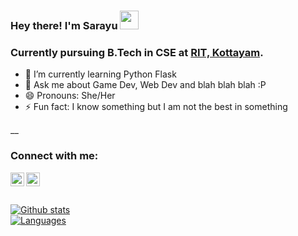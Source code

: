 ### Hey there! I'm Sarayu <img src="https://raw.githubusercontent.com/MartinHeinz/MartinHeinz/master/wave.gif" width="30px">
### Currently pursuing B.Tech in CSE at [RIT, Kottayam](http://www.rit.ac.in/).

- 🌱 I’m currently learning Python Flask
- 💬 Ask me about Game Dev, Web Dev and blah blah blah :P
- 😄 Pronouns: She/Her
- ⚡ Fun fact: I know something but I am not the best in something

__

### Connect with me:

[<img align="left" alt="LinkedIn" width="22px" src="https://cdn.jsdelivr.net/npm/simple-icons@v3/icons/linkedin.svg" />][linkedin]
[<img align="left" alt="Instagram" width="22px" src="https://cdn.jsdelivr.net/npm/simple-icons@v3/icons/instagram.svg" />][instagram]

[instagram]: https://www.instagram.com/s_r_y_u_._._/
[linkedin]: https://www.linkedin.com/in/sarayu-suresh-4bb9511b2/
<br/><br/><br/>
[![Github stats](https://github-readme-stats.vercel.app/api?username=sarayu-suresh&show_icons=true&theme=gotham)](https://github.com/anuraghazra/github-readme-stats)<br>
[![Languages](https://github-readme-stats.vercel.app/api/top-langs/?username=sarayu-suresh&show_icons=true&theme=gotham)](https://github.com/anuraghazra/github-readme-stats)
